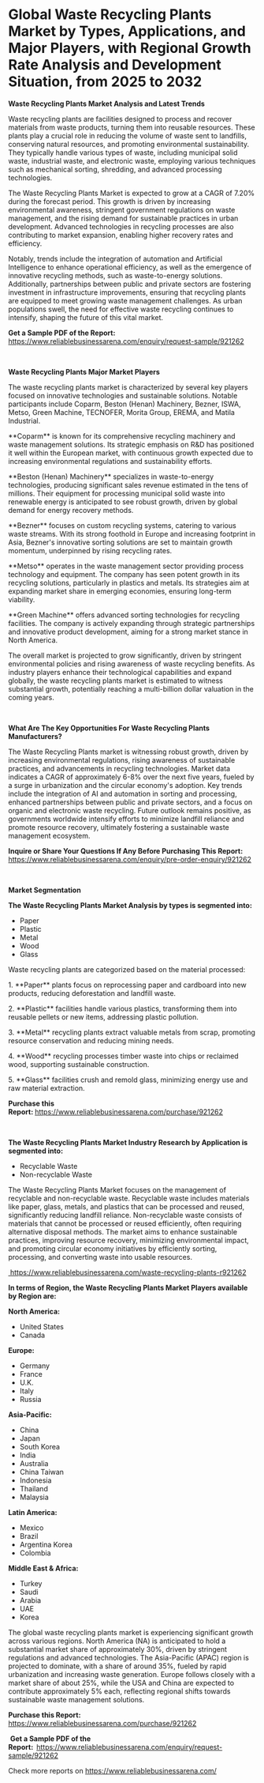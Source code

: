 <p><h1>Global Waste Recycling Plants Market by Types, Applications, and Major Players, with Regional Growth Rate Analysis and Development Situation, from 2025 to 2032</h1></p><p><strong>Waste Recycling Plants Market Analysis and Latest Trends</strong></p>
<p><p>Waste recycling plants are facilities designed to process and recover materials from waste products, turning them into reusable resources. These plants play a crucial role in reducing the volume of waste sent to landfills, conserving natural resources, and promoting environmental sustainability. They typically handle various types of waste, including municipal solid waste, industrial waste, and electronic waste, employing various techniques such as mechanical sorting, shredding, and advanced processing technologies.</p><p>The Waste Recycling Plants Market is expected to grow at a CAGR of 7.20% during the forecast period. This growth is driven by increasing environmental awareness, stringent government regulations on waste management, and the rising demand for sustainable practices in urban development. Advanced technologies in recycling processes are also contributing to market expansion, enabling higher recovery rates and efficiency.</p><p>Notably, trends include the integration of automation and Artificial Intelligence to enhance operational efficiency, as well as the emergence of innovative recycling methods, such as waste-to-energy solutions. Additionally, partnerships between public and private sectors are fostering investment in infrastructure improvements, ensuring that recycling plants are equipped to meet growing waste management challenges. As urban populations swell, the need for effective waste recycling continues to intensify, shaping the future of this vital market.</p></p>
<p><strong>Get a Sample PDF of the Report:&nbsp;</strong> <a href="https://www.reliablebusinessarena.com/enquiry/request-sample/921262?utm_campaign=2039&utm_medium=2&utm_source=Github&utm_content=ia&utm_term=05032025&utm_id=waste-recycling-plants">https://www.reliablebusinessarena.com/enquiry/request-sample/921262</a></p>
<p>&nbsp;</p>
<p><strong>Waste Recycling Plants Major Market Players</strong></p>
<p><p>The waste recycling plants market is characterized by several key players focused on innovative technologies and sustainable solutions. Notable participants include Coparm, Beston (Henan) Machinery, Bezner, ISWA, Metso, Green Machine, TECNOFER, Morita Group, EREMA, and Matila Industrial.</p><p>**Coparm** is known for its comprehensive recycling machinery and waste management solutions. Its strategic emphasis on R&D has positioned it well within the European market, with continuous growth expected due to increasing environmental regulations and sustainability efforts.</p><p>**Beston (Henan) Machinery** specializes in waste-to-energy technologies, producing significant sales revenue estimated in the tens of millions. Their equipment for processing municipal solid waste into renewable energy is anticipated to see robust growth, driven by global demand for energy recovery methods.</p><p>**Bezner** focuses on custom recycling systems, catering to various waste streams. With its strong foothold in Europe and increasing footprint in Asia, Bezner's innovative sorting solutions are set to maintain growth momentum, underpinned by rising recycling rates.</p><p>**Metso** operates in the waste management sector providing process technology and equipment. The company has seen potent growth in its recycling solutions, particularly in plastics and metals. Its strategies aim at expanding market share in emerging economies, ensuring long-term viability.</p><p>**Green Machine** offers advanced sorting technologies for recycling facilities. The company is actively expanding through strategic partnerships and innovative product development, aiming for a strong market stance in North America.</p><p>The overall market is projected to grow significantly, driven by stringent environmental policies and rising awareness of waste recycling benefits. As industry players enhance their technological capabilities and expand globally, the waste recycling plants market is estimated to witness substantial growth, potentially reaching a multi-billion dollar valuation in the coming years.</p></p>
<p>&nbsp;</p>
<p><strong>What Are The Key Opportunities For Waste Recycling Plants Manufacturers?</strong></p>
<p><p>The Waste Recycling Plants market is witnessing robust growth, driven by increasing environmental regulations, rising awareness of sustainable practices, and advancements in recycling technologies. Market data indicates a CAGR of approximately 6-8% over the next five years, fueled by a surge in urbanization and the circular economy's adoption. Key trends include the integration of AI and automation in sorting and processing, enhanced partnerships between public and private sectors, and a focus on organic and electronic waste recycling. Future outlook remains positive, as governments worldwide intensify efforts to minimize landfill reliance and promote resource recovery, ultimately fostering a sustainable waste management ecosystem.</p></p>
<p><strong>Inquire or Share Your Questions If Any Before Purchasing This Report:</strong> <a href="https://www.reliablebusinessarena.com/enquiry/pre-order-enquiry/921262?utm_campaign=2039&utm_medium=2&utm_source=Github&utm_content=ia&utm_term=05032025&utm_id=waste-recycling-plants">https://www.reliablebusinessarena.com/enquiry/pre-order-enquiry/921262</a></p>
<p>&nbsp;</p>
<p><strong>Market Segmentation</strong></p>
<p><strong>The Waste Recycling Plants Market Analysis by types is segmented into:</strong></p>
<p><ul><li>Paper</li><li>Plastic</li><li>Metal</li><li>Wood</li><li>Glass</li></ul></p>
<p><p>Waste recycling plants are categorized based on the material processed: </p><p>1. **Paper** plants focus on reprocessing paper and cardboard into new products, reducing deforestation and landfill waste.</p><p>2. **Plastic** facilities handle various plastics, transforming them into reusable pellets or new items, addressing plastic pollution.</p><p>3. **Metal** recycling plants extract valuable metals from scrap, promoting resource conservation and reducing mining needs.</p><p>4. **Wood** recycling processes timber waste into chips or reclaimed wood, supporting sustainable construction.</p><p>5. **Glass** facilities crush and remold glass, minimizing energy use and raw material extraction.</p></p>
<p><strong>Purchase this Report:&nbsp;</strong><a href="https://www.reliablebusinessarena.com/purchase/921262?utm_campaign=2039&utm_medium=2&utm_source=Github&utm_content=ia&utm_term=05032025&utm_id=waste-recycling-plants">https://www.reliablebusinessarena.com/purchase/921262</a></p>
<p>&nbsp;</p>
<p><strong>The Waste Recycling Plants Market Industry Research by Application is segmented into:</strong></p>
<p><ul><li>Recyclable Waste</li><li>Non-recyclable Waste</li></ul></p>
<p><p>The Waste Recycling Plants Market focuses on the management of recyclable and non-recyclable waste. Recyclable waste includes materials like paper, glass, metals, and plastics that can be processed and reused, significantly reducing landfill reliance. Non-recyclable waste consists of materials that cannot be processed or reused efficiently, often requiring alternative disposal methods. The market aims to enhance sustainable practices, improving resource recovery, minimizing environmental impact, and promoting circular economy initiatives by efficiently sorting, processing, and converting waste into usable resources.</p></p>
<p><a href="https://www.reliablebusinessarena.com/waste-recycling-plants-r921262?utm_campaign=2039&utm_medium=2&utm_source=Github&utm_content=ia&utm_term=05032025&utm_id=waste-recycling-plants">&nbsp;https://www.reliablebusinessarena.com/waste-recycling-plants-r921262</a></p>
<p><strong>In terms of Region, the Waste Recycling Plants Market Players available by Region are:</strong></p>
<p>
    <p> <strong> North America: </strong>
        <ul>
            <li>United States</li>
            <li>Canada</li>
        </ul>
        </p> 
    <p> <strong> Europe: </strong>
        <ul>
            <li>Germany</li>
            <li>France</li>
            <li>U.K.</li>
            <li>Italy</li>
            <li>Russia</li>
        </ul>
        </p> 
    <p> <strong> Asia-Pacific: </strong>
        <ul>
            <li>China</li>
            <li>Japan</li>
            <li>South Korea</li>
            <li>India</li>
            <li>Australia</li>
            <li>China Taiwan</li>
            <li>Indonesia</li>
            <li>Thailand</li>
            <li>Malaysia</li>
        </ul>
        </p> 
    <p> <strong> Latin America: </strong>
        <ul>
            <li>Mexico</li>
            <li>Brazil</li>
            <li>Argentina Korea</li>
            <li>Colombia</li>
        </ul>
        </p> 
    <p> <strong> Middle East & Africa: </strong>
        <ul>
            <li>Turkey</li>
            <li>Saudi</li>
            <li>Arabia</li>
            <li>UAE</li>
            <li>Korea</li>
        </ul>
    </p>
    </p>
<p><p>The global waste recycling plants market is experiencing significant growth across various regions. North America (NA) is anticipated to hold a substantial market share of approximately 30%, driven by stringent regulations and advanced technologies. The Asia-Pacific (APAC) region is projected to dominate, with a share of around 35%, fueled by rapid urbanization and increasing waste generation. Europe follows closely with a market share of about 25%, while the USA and China are expected to contribute approximately 5% each, reflecting regional shifts towards sustainable waste management solutions.</p></p>
<p><strong>Purchase this Report: </strong><a href="https://www.reliablebusinessarena.com/purchase/921262?utm_campaign=2039&utm_medium=2&utm_source=Github&utm_content=ia&utm_term=05032025&utm_id=waste-recycling-plants">https://www.reliablebusinessarena.com/purchase/921262</a></p>
<p>&nbsp;<strong>Get a Sample PDF of the Report:&nbsp;&nbsp;</strong><a href="https://www.reliablebusinessarena.com/enquiry/request-sample/921262?utm_campaign=2039&utm_medium=2&utm_source=Github&utm_content=ia&utm_term=05032025&utm_id=waste-recycling-plants">https://www.reliablebusinessarena.com/enquiry/request-sample/921262</a></p>
<p><strong></strong></p>
<p>Check more reports on <a href="https://www.reliablebusinessarena.com/?utm_campaign=2039&utm_medium=2&utm_source=Github&utm_content=ia&utm_term=05032025&utm_id=waste-recycling-plants">https://www.reliablebusinessarena.com/</a></p>